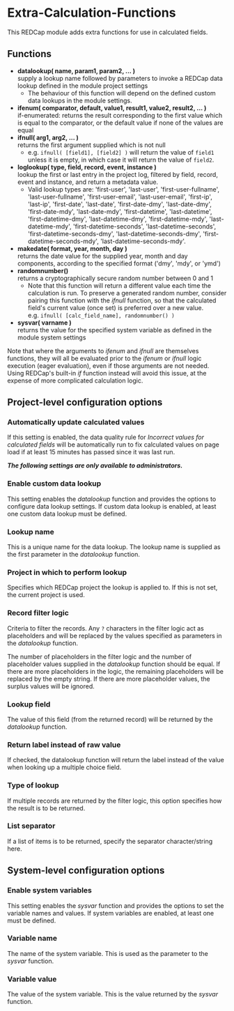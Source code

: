 # Extra-Calculation-Functions
This REDCap module adds extra functions for use in calculated fields.

## Functions
* **datalookup( name, param1, param2, ... )**<br>
  supply a lookup name followed by parameters to invoke a REDCap data lookup defined in the module
  project settings
  * The behaviour of this function will depend on the defined custom data lookups in the module
    settings.
* **ifenum( comparator, default, value1, result1, value2, result2, ... )**<br>
  if-enumerated: returns the result corresponding to the first value which is equal to the
  comparator, or the default value if none of the values are equal
* **ifnull( arg1, arg2, ... )**<br>
  returns the first argument supplied which is not null
  * e.g. `ifnull( [field1], [field2] )` will return the value of `field1` unless it is empty, in
    which case it will return the value of `field2`.
* **loglookup( type, field, record, event, instance )**<br>
  lookup the first or last entry in the project log, filtered by field, record, event and instance,
  and return a metadata value.
  * Valid lookup types are: 'first-user', 'last-user', 'first-user-fullname', 'last-user-fullname',
    'first-user-email', 'last-user-email', 'first-ip', 'last-ip', 'first-date', 'last-date',
    'first-date-dmy', 'last-date-dmy', 'first-date-mdy', 'last-date-mdy', 'first-datetime',
    'last-datetime', 'first-datetime-dmy', 'last-datetime-dmy', 'first-datetime-mdy',
    'last-datetime-mdy', 'first-datetime-seconds', 'last-datetime-seconds',
    'first-datetime-seconds-dmy', 'last-datetime-seconds-dmy', 'first-datetime-seconds-mdy',
    'last-datetime-seconds-mdy'.
* **makedate( format, year, month, day )**<br>
  returns the date value for the supplied year, month and day components, according to the specified
  format ('dmy', 'mdy', or 'ymd')
* **randomnumber()**<br>
  returns a cryptographically secure random number between 0 and 1
  * Note that this function will return a different value each time the calculation is run. To
    preserve a generated random number, consider pairing this function with the *ifnull* function,
    so that the calculated field's current value (once set) is preferred over a new value.
    <br>e.g. `ifnull( [calc_field_name], randomnumber() )`
* **sysvar( varname )**<br>
 returns the value for the specified system variable as defined in the module system settings

Note that where the arguments to *ifenum* and *ifnull* are themselves functions, they will all be
evaluated prior to the *ifenum* or *ifnull* logic execution (eager evaluation), even if those
arguments are not needed. Using REDCap's built-in *if* function instead will avoid this issue, at
the expense of more complicated calculation logic.


## Project-level configuration options

### Automatically update calculated values
If this setting is enabled, the data quality rule for *Incorrect values for calculated fields* will
be automatically run to fix calculated values on page load if at least 15 minutes has passed since
it was last run.

***The following settings are only available to administrators.***

### Enable custom data lookup
This setting enables the *datalookup* function and provides the options to configure data lookup
settings. If custom data lookup is enabled, at least one custom data lookup must be defined.

### Lookup name
This is a unique name for the data lookup. The lookup name is supplied as the first parameter in the
*datalookup* function.

### Project in which to perform lookup
Specifies which REDCap project the lookup is applied to. If this is not set, the current project is
used.

### Record filter logic
Criteria to filter the records. Any `?` characters in the filter logic act as placeholders and will
be replaced by the values specified as parameters in the *datalookup* function.

The number of placeholders in the filter logic and the number of placeholder values supplied in the
*datalookup* function should be equal. If there are more placeholders in the logic, the remaining
placeholders will be replaced by the empty string. If there are more placeholder values, the surplus
values will be ignored.

### Lookup field
The value of this field (from the returned record) will be returned by the *datalookup* function.

### Return label instead of raw value
If checked, the datalookup function will return the label instead of the value when looking up a
multiple choice field.

### Type of lookup
If multiple records are returned by the filter logic, this option specifies how the result is to be
returned.

### List separator
If a list of items is to be returned, specify the separator character/string here.


## System-level configuration options

### Enable system variables
This setting enables the *sysvar* function and provides the options to set the variable names and
values. If system variables are enabled, at least one must be defined.

### Variable name
The name of the system variable. This is used as the parameter to the *sysvar* function.

### Variable value
The value of the system variable. This is the value returned by the *sysvar* function.
